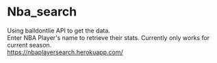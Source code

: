 # Nba_search

Using balldontlie API to get the data.  
Enter NBA Player's name to retrieve their stats. Currently only works for current season.  
https://nbaplayersearch.herokuapp.com/
